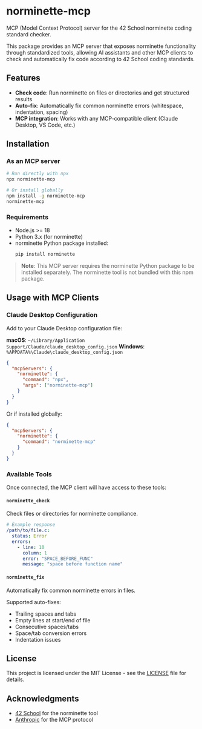 # norminette-mcp

MCP (Model Context Protocol) server for the 42 School norminette coding standard checker.

This package provides an MCP server that exposes norminette functionality through standardized tools, allowing AI assistants and other MCP clients to check and automatically fix code according to 42 School coding standards.

## Features

- **Check code**: Run norminette on files or directories and get structured results
- **Auto-fix**: Automatically fix common norminette errors (whitespace, indentation, spacing)
- **MCP integration**: Works with any MCP-compatible client (Claude Desktop, VS Code, etc.)

## Installation

### As an MCP server

```bash
# Run directly with npx
npx norminette-mcp

# Or install globally
npm install -g norminette-mcp
norminette-mcp
```

### Requirements

- Node.js >= 18
- Python 3.x (for norminette)
- norminette Python package installed:
  ```bash
  pip install norminette
  ```

> **Note**: This MCP server requires the norminette Python package to be installed separately. The norminette tool is not bundled with this npm package.

## Usage with MCP Clients

### Claude Desktop Configuration

Add to your Claude Desktop configuration file:

**macOS**: `~/Library/Application Support/Claude/claude_desktop_config.json`
**Windows**: `%APPDATA%\Claude\claude_desktop_config.json`

```json
{
  "mcpServers": {
    "norminette": {
      "command": "npx",
      "args": ["norminette-mcp"]
    }
  }
}
```

Or if installed globally:

```json
{
  "mcpServers": {
    "norminette": {
      "command": "norminette-mcp"
    }
  }
}
```

### Available Tools

Once connected, the MCP client will have access to these tools:

#### `norminette_check`
Check files or directories for norminette compliance.

```yaml
# Example response
/path/to/file.c:
  status: Error
  errors:
    - line: 10
      column: 1
      error: "SPACE_BEFORE_FUNC"
      message: "space before function name"
```

#### `norminette_fix`
Automatically fix common norminette errors in files.

Supported auto-fixes:
- Trailing spaces and tabs
- Empty lines at start/end of file
- Consecutive spaces/tabs
- Space/tab conversion errors
- Indentation issues

## License

This project is licensed under the MIT License - see the [LICENSE](LICENSE) file for details.

## Acknowledgments

- [42 School](https://42.fr/) for the norminette tool
- [Anthropic](https://anthropic.com/) for the MCP protocol
